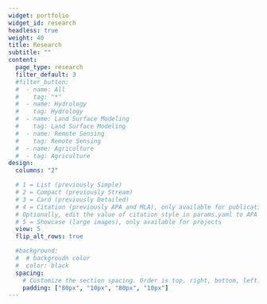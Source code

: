 ```yaml
---
widget: portfolio
widget_id: research
headless: true
weight: 40
title: Research
subtitle: ""
content:
  page_type: research
  filter_default: 3
  #filter_button:
  #  - name: All
  #    tag: "*"
  #  - name: Hydrology 
  #    tag: Hydrology
  #  - name: Land Surface Modeling
  #    tag: Land Surface Modeling
  #  - name: Remote Sensing
  #    tag: Remote Sensing
  #  - name: Agriculture
  #  - tag: Agriculture
design:
  columns: "2"

  # 1 = List (previously Simple)
  # 2 = Compact (previously Stream)
  # 3 = Card (previously Detailed)
  # 4 = Citation (previously APA and MLA), only available for publications
  # Optionally, edit the value of citation_style in params.yaml to APA or MLA
  # 5 = Showcase (large images), only available for projects
  view: 5 
  flip_alt_rows: true

  #background:
  #  # backgroudn color
  #  color: black
  spacing:
    # Customize the section spacing. Order is top, right, bottom, left.
    padding: ["80px", "10px", "80px", "10px"]
---
```

